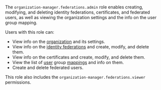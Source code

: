 The `organization-manager.federations.admin` role enables creating, modifying, and deleting identity federations, certificates, and federated users, as well as viewing the organization settings and the info on the user group mapping.

Users with this role can:
* View info on the [organization](../../../organization/concepts/organization.md) and its settings.
* View info on the [identity federations](../../../organization/concepts/add-federation.md) and create, modify, and delete them.
* View info on the certificates and create, modify, and delete them.
* View the list of [user](../../../overview/roles-and-resources.md#users) group [mappings](../../../organization/concepts/add-federation.md#group-mapping) and info on them.
* Create and delete federated users.

This role also includes the `organization-manager.federations.viewer` permissions.
